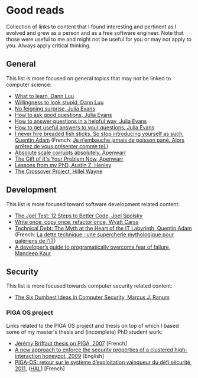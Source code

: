 # Good reads

Collection of links to content that I found interesting and pertinent as I
evolved and grew as a person and as a free software engineer. Note that those
were useful to me and might not be useful for you or may not apply to you.
Always apply critical thinking.

## General

This list is more focused on general topics that may not be linked to computer
science:

- [What to learn, Dann Luu](https://danluu.com/learn-what/)
- [Willingness to look stupid, Dann Luu](https://danluu.com/look-stupid/)
- [No feigning surprise, Julia Evans](https://jvns.ca/blog/2017/04/27/no-feigning-surprise/)
- [How to ask good questions, Julia Evans](https://jvns.ca/blog/good-questions/)
- [How to answer questions in a helpful way, Julia Evans](https://jvns.ca/blog/answer-questions-well/)
- [How to get useful answers to your questions, Julia Evans](https://jvns.ca/blog/2021/10/21/how-to-get-useful-answers-to-your-questions/)
- [I never hire breaded fish sticks. So stop introducing yourself as such. Quentin Adam](https://waxzce.medium.com/i-never-hire-breaded-fish-sticks-so-stop-introducing-yourself-as-such-ab6808728a42) (French: [Je n’embauche jamais de poisson pané. Alors arrêtez de vous présenter comme tel.](https://waxzce.medium.com/je-nembauche-jamais-de-poisson-pan%C3%A9-alors-arr%C3%AAtez-de-vous-pr%C3%A9senter-comme-tel-1eb318ee8a20))
- [Absolute scale corrupts absolutely, Apenwarr](https://apenwarr.ca/log/20190819)
- [The Gift of It's Your Problem Now, Apenwarr](https://apenwarr.ca/log/20211229)
- [Lessons from my PhD, Austin Z. Henley](https://web.eecs.utk.edu/~azh/blog/lessonsfrommyphd.html)
- [The Crossover Project, Hillel Wayne](https://www.hillelwayne.com/tags/crossover-project/)

## Development

This list is more focused toward software development related content:

- [The Joel Test: 12 Steps to Better Code, Joel Spolsky](https://www.joelonsoftware.com/2000/08/09/the-joel-test-12-steps-to-better-code/)
- [Write once, copy once, refactor once, Wyatt Carss](https://wcarss.ca/log/2015/01/write-once-copy-once-refactor-once/)
- [Technical Debt: The Myth at the Heart of the IT Labyrinth, Quentin Adam](https://waxzce.medium.com/technical-debt-the-myth-at-the-heart-of-the-it-labyrinth-8e93954848ea) (French: [La dette technique : une supercherie mythologique pour galériens de l’IT](https://waxzce.medium.com/la-dette-technique-une-supercherie-mythologique-pour-gal%C3%A9riens-de-lit-7ed0dfbf39c7))
- [A developer’s guide to programatically overcome fear of failure, Mandeep Kaur](https://www.pagerduty.com/blog/engineers-guide-on-the-importance-of-failure/)

## Security

This list is more focused towards computer security related content:

- [The Six Dumbest Ideas in Computer Security, Marcus J. Ranum](https://www.ranum.com/security/computer_security/editorials/dumb/)

### PIGA OS project

Links related to the PIGA OS project and thesis on top of which I based some of
my master's thesis and (incomplete) PhD student work:

* [Jérémy Briffaut thesis on PIGA, 2007](https://hal.archives-ouvertes.fr/tel-00261613) \[French\]
* [A new approach to enforce the security properties of a clustered high-interaction honeypot, 2009](https://graal.ens-lyon.fr/~jrouzaud/files/shpcs_2009.pdf) \[English\]
* [PIGA-OS: retour sur le système d’exploitation vainqueur du défi sécurité, 2011](https://renpar.irisa.fr/cfse8/cfse8_16.pdf), ([HAL](https://hal.archives-ouvertes.fr/hal-00804275)) \[French\]
